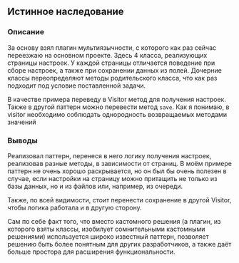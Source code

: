 ## Истинное наследование

### Описание
За основу взял плагин мультиязычности, с которого как раз сейчас переезжаю на основном проекте.
Здесь 4 класса, реализующих страницы настроек. У каждой страницы отличается поведение при сборе настроек,
а также при сохранении данных из полей. Дочерние классы переопределяют методы родительского класса, что как раз подходит
под условие поставленной задачи.

В качестве примера переведу в Visitor метод для получения настроек. Также в другой паттерн можно перевести метод `save`.
Как я понимаю, в visitor необходимо соблюдать однородность возвращаемых методами значений

### Выводы
Реализовал паттерн, перенеся в него логику получения настроек, реализовав разные методы, в зависимости от страниц.
В моём примере паттерн не очень хорошо раскрывается, но он был бы очень полезен в случае, если настройки на страницу можно
притащить не только из базы данных, но и из файлов или, например, из очереди. 

Также, по всей видимости, стоит перенести сохранение в другой Visitor, чтобы логика работала и в другую сторону.

Сам по себе факт того, что вместо кастомного решения (а плагин, из которого взяты классы, изобилует сомнительными кастомными
решениями) используется широко известный паттерн, позволяет решению быть более понятным для других разработчиков, а также
даёт больше простора для расширения функциональности.
